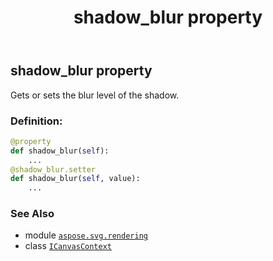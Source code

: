 ﻿---
title: shadow_blur property
second_title: Aspose.SVG for Python via .NET API References
description: 
type: docs
weight: 200
url: /python-net/aspose.svg.rendering/icanvascontext/shadow_blur/
is_root: false
---

## shadow_blur property


Gets or sets the blur level of the shadow.
### Definition:
```python
@property
def shadow_blur(self):
    ...
@shadow_blur.setter
def shadow_blur(self, value):
    ...
```

### See Also
* module [`aspose.svg.rendering`](../../)
* class [`ICanvasContext`](/svg/python-net/aspose.svg.rendering/icanvascontext)
